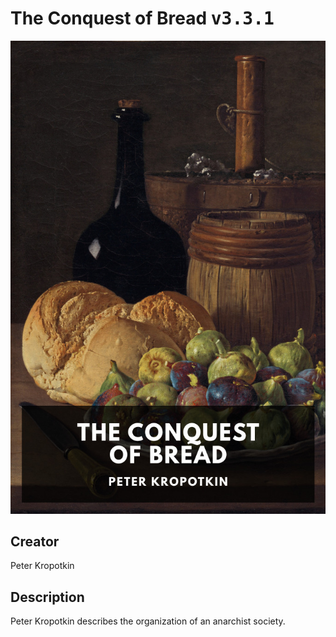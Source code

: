 
# The Conquest of Bread <kbd>v3.3.1</kbd>

<center>
  <img src="./cover-1024.jpg"/>
</center>

## Creator
Peter Kropotkin

## Description
Peter Kropotkin describes the organization of an anarchist society.
